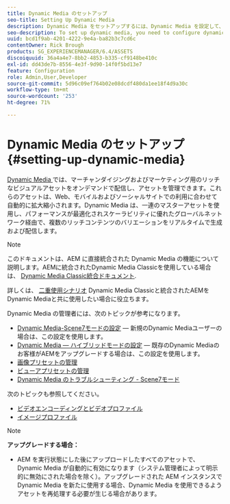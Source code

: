 ```yaml
---
title: Dynamic Media のセットアップ
seo-title: Setting Up Dynamic Media
description: Dynamic Media をセットアップするには、Dynamic Media を設定して、画像やビューアのプリセットを管理する必要があります
seo-description: To set up dynamic media, you need to configure dynamic media and manage image and viewer presets
uuid: bcd1f9ab-4201-4222-9e4a-ba82b3c7cd6c
contentOwner: Rick Brough
products: SG_EXPERIENCEMANAGER/6.4/ASSETS
discoiquuid: 36a4a4e7-8bb2-4853-b335-cf9148be410c
exl-id: dd43de7b-8556-4e3f-9d90-14f0f5bd13e7
feature: Configuration
role: Admin,User,Developer
source-git-commit: 5d96c09ef764b02e08dcdf480da1ee18f4d9a30c
workflow-type: tm+mt
source-wordcount: '253'
ht-degree: 71%

---
```


# Dynamic Media のセットアップ {#setting-up-dynamic-media}

[Dynamic Media ](https://www.adobe.com/solutions/web-experience-management/dynamic-media.html)では、マーチャンダイジングおよびマーケティング用のリッチなビジュアルアセットをオンデマンドで配信し、アセットを管理できます。これらのアセットは、Web、モバイルおよびソーシャルサイトでの利用に合わせて自動的に拡大縮小されます。Dynamic Media は、一連のマスターアセットを使用し、パフォーマンスが最適化されスケーラビリティに優れたグローバルネットワーク経由で、複数のリッチコンテンツのバリエーションをリアルタイムで生成および配信します。

>[!NOTE]
>
>このドキュメントは、AEM に直接統合された Dynamic Media の機能について説明します。AEMに統合されたDynamic Media Classicを使用している場合は、 [Dynamic Media Classic統合ドキュメント](/help/sites-administering/scene7.md).
>
>詳しくは、 [二重使用シナリオ](/help/sites-administering/scene7.md#dual-use-scenario) Dynamic Media Classicと統合されたAEMをDynamic Mediaと共に使用したい場合に役立ちます。

Dynamic Media の管理者には、次のトピックが参考になります。

* [Dynamic Media-Scene7モードの設定](config-dms7.md)  — 新規のDynamic Mediaユーザーの場合は、この設定を使用します。
* [Dynamic Media — ハイブリッドモードの設定](config-dynamic.md)  — 既存のDynamic Mediaのお客様がAEMをアップグレードする場合は、この設定を使用します。
* [画像プリセットの管理](managing-image-presets.md)
* [ビューアプリセットの管理](managing-viewer-presets.md)
* [Dynamic Media のトラブルシューティング - Scene7モード](troubleshoot-dms7.md)

次のトピックも参照してください。

* [ビデオエンコーディングとビデオプロファイル](video-profiles.md)
* [イメージプロファイル](image-profiles.md)

>[!NOTE]
>
>**アップグレードする場合：**
>
>* AEM を実行状態にした後にアップロードしたすべてのアセットで、Dynamic Media が自動的に有効になります（システム管理者によって明示的に無効にされた場合を除く）。アップグレードされた AEM インスタンスで Dynamic Media を新たに使用する場合、Dynamic Media を使用できるようアセットを再処理する必要が生じる場合があります。

